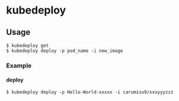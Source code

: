 # kubedeploy

## Usage

```
$ kubedeploy get
$ kubedeploy deploy -p pod_name -i new_image
```

### Example

#### deploy

```
$ kubedeploy deploy -p Hello-World-xxxxx -i carumisu9/xxxyyyzzz
```
